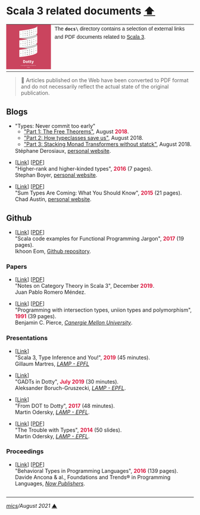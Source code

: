 # <span id="top">Scala 3 related documents</span> <span style="size:30%;"><a href="../README.md">⬆</a></span>

<table style="font-family:Helvetica,Arial;font-size:14px;line-height:1.6;">
  <tr>
  <td style="border:0;padding:0 10px 0 0;min-width:120px;">
    <a href="http://dotty.epfl.ch/" rel="external"><img src="../docs/dotty.png" width="120" alt="Dotty project"/></a>
  </td>
  <td style="border:0;padding:0;vertical-align:text-top;">
    The <strong><code>docs\</code></strong> directory contains a selection of external links and PDF documents related to <a href="http://dotty.epfl.ch/" rel="external">Scala 3</a>.
  </td>
  </tr>
</table>

> **:mag_right:** Articles published on the Web have been converted to PDF format and do not necessarily reflect the actual state of the original publication.

## <span id="blogs">Blogs</span>

- "Types: Never commit too early"<br/>
  <ul style="margin:-16px 0 -16px 0;">
  <li><a href="">"Part 1: The Free Theorems"</a>, August <span style="font-weight:bold; color:#DC143C;">2018</span>.</li>
  <li><a href="https://www.sderosiaux.com/articles/2018/08/15/types-never-commit-too-early-part2">"Part 2: How typeclasses save us"</a>, August 2018.</li>
  <li><a href="https://www.sderosiaux.com/articles/2018/08/15/types-never-commit-too-early-part3">"Part 3: Stacking Monad Transformers without statck"</a>, August 2018.</li>
  </ul>
  <br/>Stéphane Derosiaux, <a href="https://www.sderosiaux.com/">personal website</a>.
- [[Link](https://www.stephanboyer.com/post/115/higher-rank-and-higher-kinded-types)] [[PDF](./20160423_Boyer_Higher-rank_and_higher-kinded_types.pdf)]<br/>"Higher-rank and higher-kinded types", <span style="font-weight:bold; color:#DC143C;">2016</span> (7 pages).<br/>Stephan Boyer, [personal website](https://www.stephanboyer.com/).

- [[Link](https://chadaustin.me/2015/07/sum-types/)] [[PDF](./20150709_Sum_Types_Are_Coming.pdf)]<br/>"Sum Types Are Coming: What You Should Know", <span style="font-weight:bold; color:#DC143C;">2015</span> (21 pages).<br/>Chad Austin, [personal website](https://chadaustin.me/).

## <span id="github">Github</span>

- [[Link](https://github.com/ikhoon/functional-programming-jargon.scala)] [[PDF](./20171113_Scala_code_examples_for_Functional_Programming_Jargon.pdf)]<br/>"Scala code examples for Functional Programming Jargon", <span style="font-weight:bold; color:#DC143C;">2017</span> (19 pages).<br/>Ikhoon Eom, [Github repository](https://github.com/ikhoon).


### **Papers**

- [[Link](https://typista.org/categories-in-dotty/)] [[PDF](./20191223_Mendez_Category_Theory_in_Scala_3.pdf)]<br/>"Notes on Category Theory in Scala 3", December <span style="font-weight:bold; color:#DC143C;">2019</span>.<br/>Juan Pablo Romero Méndez.
<!--
- [[Link](http://lptk.github.io/files/%5Bv.2.0.1%5D%20scala19_gadt.pdf)] [[PDF](./2019_ACM_Towards_Improved_GADT_Reasoning_in_Scala_v.2.0.1.pdf)]<br/>"Towards Improved GADT Reasoning in Scala", July <span style="font-weight:bold; color:#DC143C;">2019</span> (5 pages).<br/>L. Parreaux, A Boruch-Gruszecki &amp; P.-G. Giarrusso, [*LAMP - EPFL*][epfl_lamp].

- [[Link](http://biboudis.github.io/papers/init-scala18.pdf)] [[PDF](./2018_ACM_Initialization_Patterns_in_Dotty.pdf)]<br/>"Initialization Patterns in Dotty", September <span style="font-weight:bold; color:#DC143C;">2018</span> (5 pages).<br/>F. Liu, A. Biboudis &amp; M. Odersky, [*LAMP - EPFL*][epfl_lamp].

- [[Link](http://guillaume.martres.me/ide_paper.pdf)] [[PDF](./2017_ide_paper.pdf)]<br/>"Interactive Development using the Dotty Compiler", <span style="font-weight:bold; color:#DC143C;">2017</span> (4 pages).<br/>Guillaume Martres, [*LAMP - EPFL*][epfl_lamp].

- [[Link](https://core.ac.uk/download/pdf/148025431.pdf)] [[PDF](./2016_ACM_Implementing_Higher-Kinded_Types_in_Dotty.pdf)]<br/>"Implementing Higher-Kinded Types in Dotty", October <span style="font-weight:bold; color:#DC143C;">2016</span> (10 pages).<br/>M. Odersky, G. Martres &amp; D. Petrashko, [*LAMP - EPFL*][epfl_lamp].
-->
- [[Link](http://citeseerx.ist.psu.edu/viewdoc/summary?doi=10.1.1.1014.5167&q=Programming%20with%20intersection%20types)] [[PDF](./10.1.1.1014.5167.pdf)]<br/>"Programming with intersection types, uniion types and polymorphism", <span style="font-weight:bold; color:#DC143C;">1991</span> (39 pages).<br/>Benjamin C. Pierce, [*Canergie Mellon University*](https://www.cmu.edu/).


### **Presentations**

- [[Link]](https://www.youtube.com/watch?v=lMvOykNQ4zs)<br/>"Scala 3, Type Inference and You!", <span style="font-weight:bold; color:#DC143C;">2019</span> (45 minutes).<br/>Gillaum Martres, [*LAMP - EPFL*][epfl_lamp]

- [[Link]](https://www.youtube.com/watch?v=VV9lPg3fNl8)<br/>"GADTs in Dotty", <span style="font-weight:bold; color:#DC143C;">July 2019</span> (30 minutes).<br/>Aleksander Boruch-Gruszecki, [*LAMP - EPFL*][epfl_lamp].


- [[Link]](https://www.youtube.com/watch?v=iobC5yGRWoo)<br/>"From DOT to Dotty", <span style="font-weight:bold; color:#DC143C;">2017</span> (48 minutes).<br/>Martin Odersky, [*LAMP - EPFL*][epfl_lamp].

- [[Link](http://wirth-symposium.ethz.ch/programme.html)] [[PDF]](./2014_The_Trouble_with_Types.pdf)<br/>"The Trouble with Types", <span style="font-weight:bold; color:#DC143C;">2014</span> (50 slides).<br/>Martin Odersky, [*LAMP - EPFL*][epfl_lamp].


### **Proceedings**

- [[Link](https://www.di.fc.ul.pt/~vv/papers/ancona.bono.etal_behav-types-prog-langs.pdf)] [[PDF](./2016_Behavioral_Types_in_Programming_Languages.pdf)]<br/>"Behavioral Types in Programming Languages", <span style="font-weight:bold; color:#DC143C;">2016</span> (139 pages).<br/>Davide Ancona &amp; al., Foundations and Trends&reg; in Programming Languages, [*Now Publishers*](https://www.nowpublishers.com/PGL).

<hr style="margin:2em 0 0 0;" />

*[mics](https://lampwww.epfl.ch/~michelou/)/August 2021* [**&#9650;**](#top)
<span id="bottom">&nbsp;</span>

<!-- link refs -->

[epfl_lamp]: https://lamp.epfl.ch/
